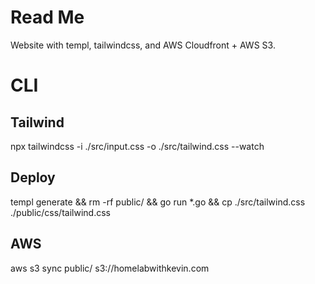 # Read Me
Website with templ, tailwindcss, and AWS Cloudfront + AWS S3.

# CLI
## Tailwind
npx tailwindcss -i ./src/input.css -o ./src/tailwind.css --watch

## Deploy
templ generate && rm -rf public/ && go run *.go && cp ./src/tailwind.css ./public/css/tailwind.css

## AWS
aws s3 sync public/ s3://homelabwithkevin.com

